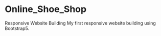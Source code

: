 # Online_Shoe_Shop

Responsive Website Building
My first responsive website building using Bootstrap5.